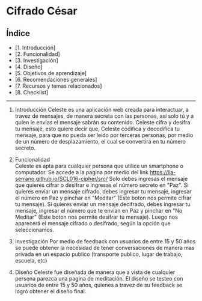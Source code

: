 # Cifrado César

## Índice

* [1. Introducción]
* [2. Funcionalidad]
* [3. Investigación]
* [4. Diseño]
* [5. Objetivos de aprendizaje]
* [6. Recomendaciones generales]
* [7. Recursos y temas relacionados]
* [8. Checklist]

***
1. Introducción
    Celeste es una aplicación web creada para interactuar, a travez de mensajes, de manera secreta con las personas, así solo tú y a quien le envias el mensaje sabrán su contenido. 
    Celeste cifra y desifra tu mensaje, esto quiere decir que, Celeste codifica y decodifica tu mensaje, para que no pueda ser leído por terceras personas, por medio de un número de desplazamiento, el cual se convertirá en tu número secreto.

2. Funcionalidad  
    Celeste es apta para cualquier persona que utilice un smartphone o computador.
    Se accede a la pagina por medio del link https://lia-serrano.github.io/SCL016-cipher/src/
    Solo debes ingresas el mensaje que quieres cifrar o desifrar e ingresas el número secreto en "Paz".
    Si quieres enviar un mensaje cifrado, debes ingresar tu mensaje, ingresar el número en Paz y pinchar en "Meditar" (Este boton nos permite cifrar tu mensaje).
    Si quieres enviar un mensaje decifrado, debes ingresar tu mensaje, ingresar el número que te envian en Paz y pinchar en "No Meditar" (Este boton nos permite desifrar tu mensaje).
    Luego nos aparecerá el mensaje cifrado o desifrado, según la opción que seleccionamos.

3. Investigación
   Por medio de feedback con usuarios de entre 15 y 50 años se puede obtener la necesidad de tener conversaciones de manera mas privada en un espacio publico (transporte publico, lugar de trabajo, escuela, etc)

4. Diseño
    Celeste fue diseñada de manera que a vista de cualquier persona parezca una pagina de meditación.
    El diseño se testeo con usuarios de entre 15 y 50 años, quienes a travez de su feedback se logró 
    obtener el diseño final.

 

</details>
